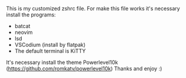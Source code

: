 This is my customized zshrc file. For make this file works it's necessary install the programs:
 - batcat
 - neovim
 - lsd
 - VSCodium (install by flatpak)
 - The default terminal is KiTTY

It's necessary install the theme Powerlevel10k (https://github.com/romkatv/powerlevel10k)
Thanks and enjoy :)
